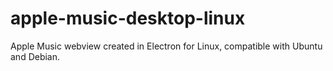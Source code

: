 # apple-music-desktop-linux
Apple Music webview created in Electron for Linux, compatible with Ubuntu and Debian.
